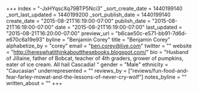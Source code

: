 +++
index = "-JxHYqscXq79BTP5Nci3"
_sort_create_date = 1440199140
_sort_last_updated = 1440199200
_sort_publish_date = 1440199140
create_date = "2015-08-21T16:19:00-07:00"
publish_date = "2015-08-21T16:19:00-07:00"
date = "2015-08-21T16:19:00-07:00"
last_updated = "2015-08-21T16:20:00-07:00"
preview_url = "b6cae50c-e571-bb91-7d6d-e670c6a19e93"
byline = "Benjamin Corey"
title = "Benjamin Corey"
alphabetize_by = "corey"
email = "ben.corey@live.com"
twitter = ""
website = "http://hereswhatithinkaboutthesebooks.blogspot.com/"
bio = "Husband of Jillaine, father of Bobcat, teacher of 4th graders, grower of pumpkins, eater of ice cream. All hail Cascadia! "
gender = "Male"
ethnicity = "Caucasian"
underrepresented = ""
reviews_by = ["reviews/fun-food-and-fear-farley-mowat-and-the-lessons-of-never-cry-wolf"]
notes_byline = ""
written_about = ""
+++

